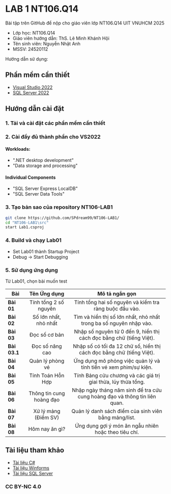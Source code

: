 # LAB 1 NT106.Q14

Bài tập trên GitHub để nộp cho giáo viên lớp NT106.Q14 UIT VNUHCM 2025

- Lớp học: NT106.Q14
- Giáo viên hướng dẫn: ThS. Lê Minh Khánh Hội
- Tên sinh viên: Nguyễn Nhật Anh  
- MSSV: 24520112

Hướng dẫn sử dụng:
## Phần mềm cần thiết

* [Visual Studio 2022](https://visualstudio.microsoft.com/vs/)
* [SQL Server 2022](https://www.microsoft.com/vi-vn/sql-server/sql-server-downloads)

## Hướng dẫn cài đặt

### 1. Tải và cài đặt các phần mềm cần thiết

### 2. Cài đầy đủ thành phần cho VS2022
#### Workloads:
  
   * ".NET desktop development"
   * "Data storage and processing" 

#### Individual Components

   * "SQL Server Express LocalDB"
   * "SQL Server Data Tools"

### 3. Tạo bản sao của repository NT106-LAB1
```bash
git clone https://github.com/SPdream99/NT106-LAB1/
cd "NT106-LAB1\src"
start Lab1.csproj
```

### 4. Build và chạy Lab01
* Set Lab01 thành Startup Project
* Debug -> Start Debugging

### 5. Sử dụng ứng dụng
Từ Lab01, chọn bài muốn test

| Bài | Tên Ứng dụng | Mô tả ngắn gọn |
|------------------|:--------------:|:--------------:|
| **Bài 01** | Tính tổng 2 số nguyên | Tính tổng hai số nguyên và kiểm tra ràng buộc đầu vào. |
| **Bài 02** | Số lớn nhất, nhỏ nhất | Tìm và hiển thị số lớn nhất, nhỏ nhất trong ba số nguyên nhập vào. |
| **Bài 03** | Đọc số cơ bản | Nhập số nguyên từ 0 đến 9, hiển thị cách đọc bằng chữ (tiếng Việt). |
| **Bài 03.1** | Đọc số nâng cao | Nhập số có tối đa 12 chữ số, hiển thị cách đọc bằng chữ (tiếng Việt). |
| **Bài 04** | Quản lý phòng vé | Ứng dụng mô phỏng việc quản lý và tính tiền vé xem phim/sự kiện. |
| **Bài 05** | Tính Toán Hỗn Hợp | Tính Bảng cửu chương và các giá trị giai thừa, lũy thừa tổng. |
| **Bài 06** | Thông tin cung hoàng đạo | Nhập ngày tháng năm sinh để tra cứu cung hoàng đạo và thông tin liên quan. |
| **Bài 07** | Xử lý mảng (Điểm SV) | Quản lý danh sách điểm của sinh viên bằng mảng/list. |
| **Bài 08** | Hôm nay ăn gì? | Ứng dụng gợi ý món ăn ngẫu nhiên hoặc theo tiêu chí. |

## Tài liệu tham khảo

* [Tài liệu C#](https://docs.microsoft.com/en-us/dotnet/csharp/)
* [Tài liệu Winforms](https://learn.microsoft.com/vi-vn/dotnet/desktop/winforms/)
* [Tài liệu SQL Server](https://learn.microsoft.com/en-us/sql/?view=sql-server-ver17)

### CC BY-NC 4.0
